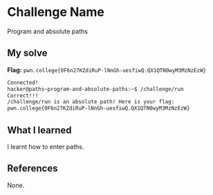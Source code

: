 # Challenge Name
Program and absolute paths

## My solve
**Flag:** `pwn.college{0F6n27KZdiRuP-lNnGh-uesfiwQ.QX1QTN0wyM3MzNzEzW}`

```bash
Connected!
hacker@paths~program-and-absolute-paths:~$ /challenge/run
Correct!!!
/challenge/run is an absolute path! Here is your flag:
pwn.college{0F6n27KZdiRuP-lNnGh-uesfiwQ.QX1QTN0wyM3MzNzEzW}
```

## What I learned
I learnt how to enter paths. 

## References 
None.
